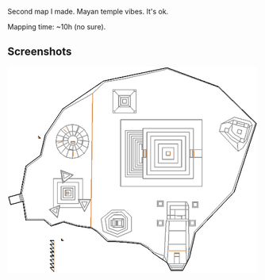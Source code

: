 Second map I made. Mayan temple vibes. It's ok.


Mapping time: ~10h (no sure).

## Screenshots

![](img/MAP01.png)